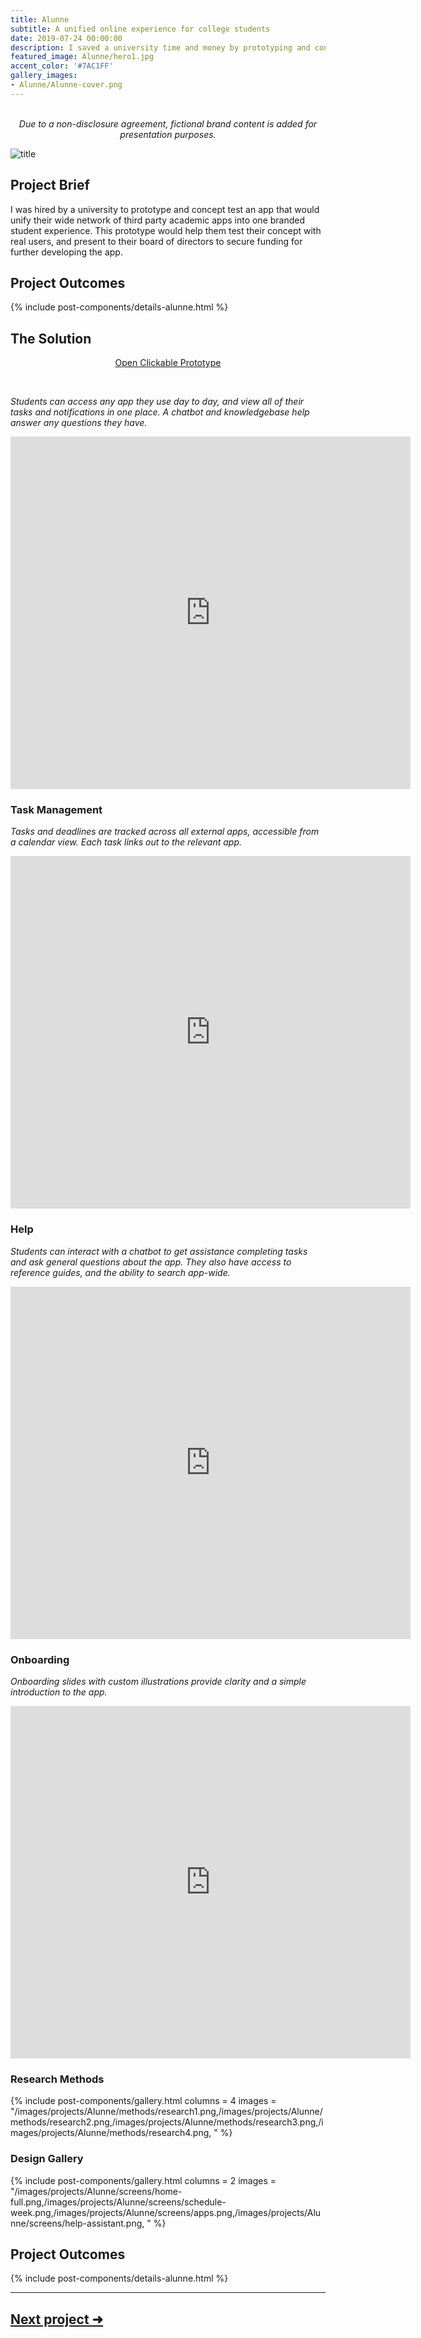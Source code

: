 ```yaml
---
title: Alunne
subtitle: A unified online experience for college students
date: 2019-07-24 00:00:00
description: I saved a university time and money by prototyping and concept testing and innovative app for managing academics across hundreds of third party web tools.
featured_image: Alunne/hero1.jpg
accent_color: '#7AC1FF'
gallery_images:
- Alunne/Alunne-cover.png
---
```


<br>
<div style="text-align: center; font-style: italic;">
	Due to a non-disclosure agreement, fictional brand content is added for presentation purposes.
</div>

![title](/images/projects/Alunne/app-feature.png)

## Project Brief

I was hired by a university to prototype and concept test an app that would unify their wide network of third party academic apps into one branded student experience. This prototype would help them test their concept with real users, and present to their board of directors to secure funding for further developing the app.

## Project Outcomes

{% include post-components/details-alunne.html %}

## The Solution

<div style="text-align: center; text-decoration: underline;">
	<p>
		<a href="https://www.figma.com/proto/GvUl55aPdZVR6E83pBS7kJ/edu.us?node-id=211%3A3743&viewport=661%2C-4814%2C0.16169384121894836&scaling=scale-down&hide-ui=1">Open Clickable Prototype</a>
	</p>
</div>
<br>

*Students can access any app they use day to day, and view all of their tasks and notifications in one place. A chatbot and knowledgebase help answer any questions they have.*

<iframe src="https://player.vimeo.com/video/491679162?background=true" width="640" height="564" frameborder="0" allow="autoplay; fullscreen" allowfullscreen></iframe>

### Task Management

*Tasks and deadlines are tracked across all external apps, accessible from a calendar view. Each task links out to the relevant app.*

<iframe src="https://player.vimeo.com/video/491679153?background=true" width="640" height="564" frameborder="0" allow="autoplay; fullscreen" allowfullscreen></iframe>

### Help

*Students can interact with a chatbot to get assistance completing tasks and ask general questions about the app. They also have access to reference guides, and the ability to search app-wide.*

<iframe src="https://player.vimeo.com/video/491679163?background=true" width="640" height="564" frameborder="0" allow="autoplay; fullscreen" allowfullscreen></iframe>

### Onboarding

*Onboarding slides with custom illustrations provide clarity and a simple introduction to the app.*

<iframe src="https://player.vimeo.com/video/491679169?background=true" width="640" height="564" frameborder="0" allow="autoplay; fullscreen" allowfullscreen></iframe>

### Research Methods

{% include post-components/gallery.html
	columns = 4
	images = "/images/projects/Alunne/methods/research1.png,/images/projects/Alunne/methods/research2.png,/images/projects/Alunne/methods/research3.png,/images/projects/Alunne/methods/research4.png,
	"
%}

### Design Gallery

{% include post-components/gallery.html
	columns = 2
	images = "/images/projects/Alunne/screens/home-full.png,/images/projects/Alunne/screens/schedule-week.png,/images/projects/Alunne/screens/apps.png,/images/projects/Alunne/screens/help-assistant.png,
	"
%}

## Project Outcomes

{% include post-components/details-alunne.html %}

---

## [Next project ➜](4-crossfire)